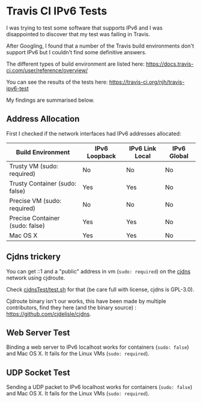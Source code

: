 Travis CI IPv6 Tests
====================

I was trying to test some software that supports IPv6 and I was 
disappointed to discover that my test was failing in Travis.

After Googling, I found that a number of the Travis build environments 
don't support IPv6 but I couldn't find some definitive answers.

The different types of build environment are listed here:
https://docs.travis-ci.com/user/reference/overview/

You can see the results of the tests here:
https://travis-ci.org/njh/travis-ipv6-test

My findings are summarised below.


Address Allocation
------------------

First I checked if the network interfaces had IPv6 addresses allocated:

| Build Environment                  | IPv6 Loopback | IPv6 Link Local | IPv6 Global |
|------------------------------------|---------------|-----------------|-------------|
| Trusty VM         (sudo: required) | No            | No              | No          |
| Trusty Container  (sudo: false)    | Yes           | Yes             | No          |
| Precise VM        (sudo: required) | No            | No              | No          |
| Precise Container (sudo: false)    | Yes           | Yes             | No          |
| Mac OS X                           | Yes           | Yes             | No          |


Cjdns trickery
---------------

You can get ::1 and a "public" address in vm (`sudo: required`) on the [cjdns](https://github.com/cjdelisle/cjdns) network using cjdroute.

Check [cjdnsTest/test.sh](cjdnsTest/test.sh) for that (be care full with license, cjdns is GPL-3.0).

Cjdroute binary isn't our works, this have been made by multiple contributors, find they here (and the binary source) : https://github.com/cjdelisle/cjdns.

Web Server Test
---------------

Binding a web server to IPv6 localhost works for containers (`sudo: false`) and Mac OS X.
It fails for the Linux VMs (`sudo: required`).


UDP Socket Test
---------------

Sending a UDP packet to IPv6 localhost works for containers (`sudo: false`) and Mac OS X.
It fails for the Linux VMs (`sudo: required`).


